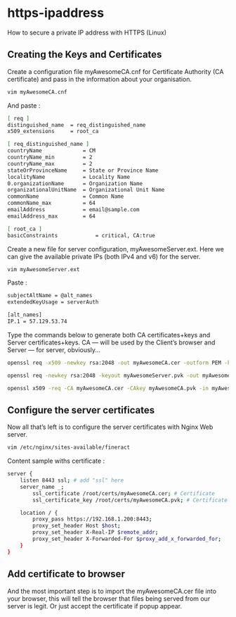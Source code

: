 # https-ipaddress
How to secure a private IP address with HTTPS (Linux)
## Creating the Keys and Certificates
Create a configuration file myAwesomeCA.cnf for Certificate Authority (CA certificate) and pass in the information about your organisation.
```bash
vim myAwesomeCA.cnf
```
And paste :
```bash
[ req ]
distinguished_name  = req_distinguished_name
x509_extensions     = root_ca

[ req_distinguished_name ]
countryName             = CM
countryName_min         = 2
countryName_max         = 2
stateOrProvinceName     = State or Province Name
localityName            = Locality Name
0.organizationName      = Organization Name
organizationalUnitName  = Organizational Unit Name
commonName              = Common Name
commonName_max          = 64
emailAddress            = email@sample.com
emailAddress_max        = 64

[ root_ca ]
basicConstraints            = critical, CA:true
```
Create a new file for server configuration, myAwesomeServer.ext. Here we can give the available private IPs (both IPv4 and v6) for the server.
```bash
vim myAwesomeServer.ext
```
Paste : 
```bash
subjectAltName = @alt_names
extendedKeyUsage = serverAuth

[alt_names]
IP.1 = 57.129.53.74
```
Type the commands below to generate both CA certificates+keys and Server certificates+keys. CA — will be used by the Client’s browser and Server — for server, obviously…
```bash
openssl req -x509 -newkey rsa:2048 -out myAwesomeCA.cer -outform PEM -keyout myAwesomeCA.pvk -days 10000 -verbose -config myAwesomeCA.cnf -nodes -sha256 -subj "/CN=57.129.53.74"
```
```bash
openssl req -newkey rsa:2048 -keyout myAwesomeServer.pvk -out myAwesomeServer.req -subj /CN=localhost -sha256 -nodes
```
```bash
openssl x509 -req -CA myAwesomeCA.cer -CAkey myAwesomeCA.pvk -in myAwesomeServer.req -out myAwesomeServer.cer -days 10000 -extfile myAwesomeServer.ext -sha256 -set_serial 0x1111
```
## Configure the server certificates
Now all that’s left is to configure the server certificates with Nginx Web server.
```bash
vim /etc/nginx/sites-available/fineract
```
Content sample withs certificate :
```bash
server {
    listen 8443 ssl; # add "ssl" here
    server_name _;
        ssl_certificate /root/certs/myAwesomeCA.cer; # Certificate
        ssl_certificate_key /root/certs/myAwesomeCA.pvk; # Certificate key

    location / {
        proxy_pass https://192.168.1.200:8443;
        proxy_set_header Host $host;
        proxy_set_header X-Real-IP $remote_addr;
        proxy_set_header X-Forwarded-For $proxy_add_x_forwarded_for;
    }
}
```
## Add certificate to browser
And the most important step is to import the myAwesomeCA.cer file into your browser, this will tell the browser that files being served from our server is legit.
Or just accept the certificate if popup appear.
